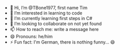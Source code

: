 - 👋 Hi, I’m @TBone1977, first name Tim
- 👀 I’m interested in learning to code
- 🌱 I’m currently learning first steps in C#
- 💞️ I’m looking to collaborate on not yet found
- 📫 How to reach me: write a message here
- 😄 Pronouns: he/him
- ⚡ Fun fact: I'm German, there is nothing funny... 😄 

<!---
TBone1977/TBone1977 is a ✨ special ✨ repository because its `README.md` (this file) appears on your GitHub profile.
You can click the Preview link to take a look at your changes.
--->
